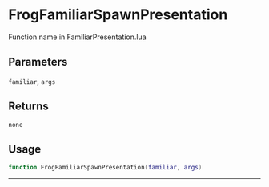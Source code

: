 # FrogFamiliarSpawnPresentation
Function name in FamiliarPresentation.lua
## Parameters
`familiar`, `args`
## Returns
`none`
## Usage
```lua
function FrogFamiliarSpawnPresentation(familiar, args)
```
---
